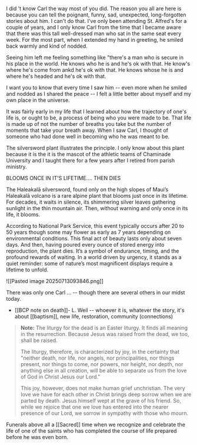 I did 't know Carl the way most of you did. The reason you all are here is because you can tell the poignant, funny, sad, unexpected, long-forgotten stories about him. I can't do that. I've only been attending St. Alfred's for a couple of years, and I only know Carl from the time that I became aware that there was this tall well-dressed man who sat in the same seat every week. For the most part, when I extended my hand in greeting, he smiled back warmly and kind of nodded.

Seeing him left me feeling something like "there's a man who is secure in his place in the world. He knows who he is and he's ok with that. He know's where he's come from ankd he's ok with that. He knows whose he is and where he's headed and he's ok with that.

I want you to know that every time I saw him -- even more when he smiled and nodded as I shared the peace -- I felt a little better about myself and my own place in the universe.

It was fairly early in my life that I learned about how the trajectory of one's life is, or ought to be, a process of being who you were made to be. That life is made up of not the number of breaths you take but the number of moments that take your breath away. When I saw Carl, I thought of someone who had done well in becoming who he was meant to be.

The silversword plant illustrates the principle. I only know about this plant because it is the it is the mascot of the athletic teams of Chaminade University and I taught there for a few years after I retired from parish ministry.

BLOOMS ONCE IN IT'S LIFETIME.... THEN DIES

The Haleakalā silversword, found only on the high slopes of Maui’s Haleakalā volcano is a rare alpine plant that blooms just once in its lifetime. For decades, it waits in silence, its shimmering silver leaves gathering sunlight in the thin mountain air. Then, without warning and only once in its life, it blooms.

According to National Park Service, this event typically occurs after 20 to 50 years though some may flower as early as 7 years depending on environmental conditions. This final act of beauty lasts only about seven days. And then, having poured every ounce of stored energy into reproduction, the plant dies. It’s a symbol of endurance, timing, and the profound rewards of waiting. In a world driven by urgency, it stands as a quiet reminder: some of nature’s most magnificent displays require a lifetime to unfold.

![[Pasted image 20250713093846.png]]

There was only one Carl ... -- though there are several others in our midst today.

- [[BCP note on death]]- L. Weil -- whoever it is, whatever the story, it's about [[baptism]], new life, restoration, community (connections)

> **Note:**
> The liturgy for the dead is an Easter liturgy. It finds all meaning in the resurrection. Because Jesus was raised from the dead, we too, shall be raised.
>
> The liturgy, therefore, is characterized by joy, in the certainty that "neither death, nor life, nor angels, nor principalities, nor things present, nor things to come, nor powers, nor height, nor depth, nor anything else in all creation, will be able to separate us from the love of God in Christ Jesus our Lord."
>
> This joy, however, does not make human grief unchristian. The very love we have for each other in Christ brings deep sorrow when we are parted by death. Jesus himself wept at the grave of his friend. So, while we rejoice that one we love has entered into the nearer presence of our Lord, we sorrow in sympathy with those who mourn.

Funerals above all a [[Sacred]] time when we recognize and celebrate the life of one of the saints who has completed the course of life prepared before he was even born.
